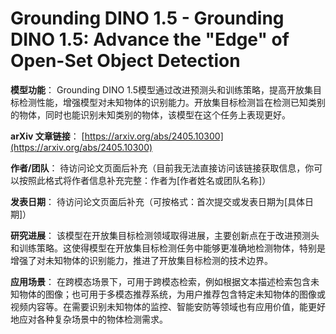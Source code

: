 # Grounding DINO 1.5 - Grounding DINO 1.5: Advance the "Edge" of Open-Set Object Detection

**模型功能**：
Grounding DINO 1.5模型通过改进预测头和训练策略，提高开放集目标检测性能，增强模型对未知物体的识别能力。开放集目标检测旨在检测已知类别的物体，同时也能识别未知类别的物体，该模型在这个任务上表现更好。

**arXiv 文章链接**：
[https://arxiv.org/abs/2405.10300](https://arxiv.org/abs/2405.10300)

**作者/团队**：
待访问论文页面后补充（目前我无法直接访问该链接获取信息，你可以按照此格式将作者信息补充完整：作者为[作者姓名或团队名称]）

**发表日期**：
待访问论文页面后补充（可按格式：首次提交或发表日期为[具体日期]）

**研究进展**：
该模型在开放集目标检测领域取得进展，主要创新点在于改进预测头和训练策略。这使得模型在开放集目标检测任务中能够更准确地检测物体，特别是增强了对未知物体的识别能力，推进了开放集目标检测的技术边界。

**应用场景**：
在跨模态场景下，可用于跨模态检索，例如根据文本描述检索包含未知物体的图像；也可用于多模态推荐系统，为用户推荐包含特定未知物体的图像或视频内容等。在需要识别未知物体的监控、智能安防等领域也有应用价值，能更好地应对各种复杂场景中的物体检测需求。